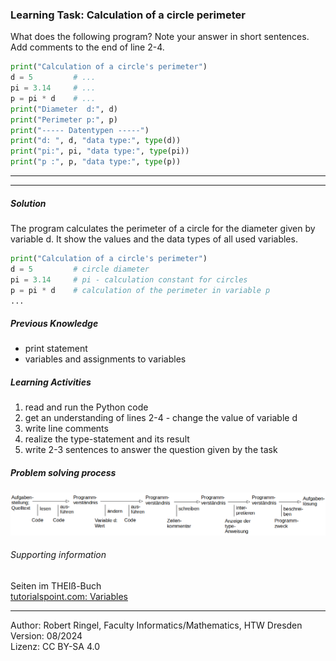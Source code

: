 ### Learning Task: Calculation of a circle perimeter

What does the following program? 
Note your answer in short sentences.
Add comments to the end of line 2-4.


``` python
print("Calculation of a circle's perimeter")
d = 5         # ...
pi = 3.14     # ...
p = pi * d    # ...
print("Diameter  d:", d)
print("Perimeter p:", p)
print("----- Datentypen -----")
print("d: ", d, "data type:", type(d))
print("pi:", pi, "data type:", type(pi))
print("p :", p, "data type:", type(p))
```

---------------------------------------
---------------------------------------

##### Solution

The program calculates the perimeter of a circle for the diameter given by variable d.
It show the values and the data types of all used variables. 

``` python
print("Calculation of a circle's perimeter")
d = 5         # circle diameter
pi = 3.14     # pi - calculation constant for circles
p = pi * d    # calculation of the perimeter in variable p
...
```

##### Previous Knowledge

- print statement
- variables and assignments to variables

##### Learning Activities

1) read and run the Python code
2) get an understanding of lines 2-4 - change the value of variable d
3) write line comments
4) realize the type-statement and its result
5) write 2-3 	sentences to answer the question given by the task

##### Problem solving process

![Problem solving process](01_CirclePerimeter.png)

###### Supporting information

Seiten im THEIß-Buch  
[tutorialspoint.com: Variables](https://www.tutorialspoint.com/python/python_variables.htm)

----
[//]: # "Learning objective: Understanding of variables, calculation and result printing"
[//]: # "Topic: variables, calculations, printing"
[//]: # "Complexity: 1 - low"
[//]: # "Task type: working example"

Author: Robert Ringel, Faculty Informatics/Mathematics, HTW Dresden  
Version: 08/2024            
Lizenz: CC BY-SA 4.0
